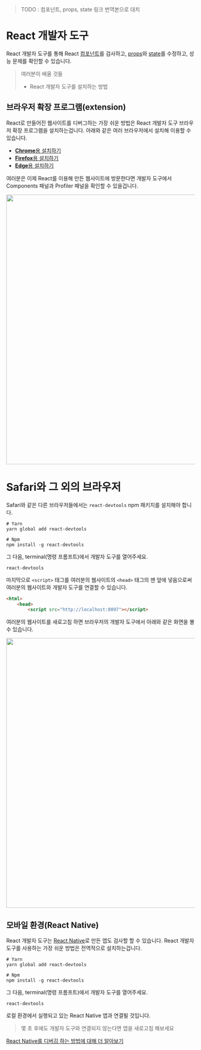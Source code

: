 > TODO : 컴포넌트, props, state 링크 번역본으로 대치
# React 개발자 도구
React 개발자 도구를 통해 React [컴포넌트](https://beta.reactjs.org/learn/your-first-component)를 검사하고, [props](https://beta.reactjs.org/learn/passing-props-to-a-component)와 [state](https://beta.reactjs.org/learn/state-a-components-memory)를 수정하고, 성능 문제를 확인할 수 있습니다.
> 여러분이 배울 것들
> - React 개발자 도구를 설치하는 방법

## 브라우저 확장 프로그램(extension)
React로 만들어진 웹사이트를 디버그하는 가장 쉬운 방법은 React 개발자 도구 브라우저 확장 프로그램을 설치하는겁니다. 아래와 같은 여러 브라우저에서 설치해 이용할 수 있습니다.
- [**Chrome**용 설치하기](https://chrome.google.com/webstore/detail/react-developer-tools/fmkadmapgofadopljbjfkapdkoienihi?hl=en)
- [**Firefox**용 설치하기](https://addons.mozilla.org/en-US/firefox/addon/react-devtools/)
- [**Edge**용 설치하기](https://microsoftedge.microsoft.com/addons/detail/react-developer-tools/gpphkfbcpidddadnkolkpfckpihlkkil)

여러분은 이제 React를 이용해 만든 웹사이트에 방문한다면 개발자 도구에서 Components 패널과 Profiler 패널을 확인할 수 있을겁니다.

<img src="https://beta.reactjs.org/images/docs/react-devtools-extension.png" width="720">

# Safari와 그 외의 브라우저
Safari와 같은 다른 브라우저들에서는 `react-devtools` npm 패키지를 설치해야 합니다.
```shell
# Yarn
yarn global add react-devtools

# Npm
npm install -g react-devtools
```
그 다음, terminal(명령 프롬프트)에서 개발자 도구를 열어주세요.
```shell
react-devtools
```
마지막으로 `<script>` 태그를 여러분의 웹사이트의 `<head>` 태그의 맨 앞에 넣음으로써 여러분의 웹사이트와 개발자 도구를 연결할 수 있습니다.

```html
<html>
    <head>
        <script src="http://localhost:8097"></script>
```
여러분의 웹사이트를 새로고침 하면 브라우저의 개발자 도구에서 아래와 같은 화면을 볼 수 있습니다.

<img src="https://beta.reactjs.org/images/docs/react-devtools-standalone.png" width="720">

## 모바일 환경(React Native)
React 개발자 도구는 [React Native](https://reactnative.dev/)로 만든 앱도 검사할 할 수 있습니다.
React 개발자 도구를 사용하는 가장 쉬운 방법은 전역적으로 설치하는겁니다.
```shell
# Yarn
yarn global add react-devtools

# Npm
npm install -g react-devtools
```
그 다음, terminal(명령 프롬프트)에서 개발자 도구를 열어주세요.
```shell
react-devtools
```
로컬 환경에서 실행되고 있는 React Native 앱과 연결될 것입니다.

> 몇 초 후에도 개발자 도구와 연결되지 않는다면 앱을 새로고침 해보세요

[React Native를 디버깅 하는 방법에 대해 더 알아보기](https://reactnative.dev/docs/debugging)
